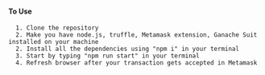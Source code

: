 
#### To Use

      1. Clone the repository
      2. Make you have node.js, truffle, Metamask extension, Ganache Suit installed on your machine
      2. Install all the dependencies using "npm i" in your terminal
      3. Start by typing "npm run start" in your terminal
      4. Refresh browser after your transaction gets accepted in Metamask


